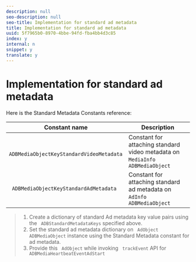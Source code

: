 ```yaml
---
description: null
seo-description: null
seo-title: Implementation for standard ad metadata
title: Implementation for standard ad metadata
uuid: 5f7965b0-8970-4bbe-94fd-fba4bb4d3c85
index: y
internal: n
snippet: y
translate: y
---
```


# Implementation for standard ad metadata

Here is the Standard Metadata Constants reference: 

|  Constant name  | Description  |
|---|---|
|  ` ADBMediaObjectKeyStandardVideoMetadata`  | Constant for attaching standard video metadata on ` MediaInfo` ` ADBMediaObject`  |
|  ` ADBMediaObjectKeyStandardAdMetadata`  | Constant for attaching standard ad metadata on ` AdInfo` ` ADBMediaObject`  |


>1. Create a dictionary of standard Ad metadata key value pairs using the ` ADBStandardMetadataKeys` specified above.
>1. Set the standard ad metadata dictionary on ` AdObject` ` ADBMediaObject` instance using the Standard Metadata constant for ad metadata.
>1. Provide this ` AdObject` while invoking ` trackEvent` API for ` ADBMediaHeartbeatEventAdStart`
